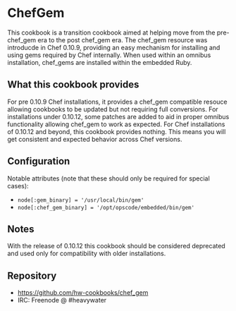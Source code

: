 ChefGem
=======

This cookbook is a transition cookbook aimed at helping move from the
pre-chef_gem era to the post chef_gem era. The chef_gem resource was
introducde in Chef 0.10.9, providing an easy mechanism for installing
and using gems required by Chef internally. When used within an omnibus
installation, chef_gems are installed within the embedded Ruby.

What this cookbook provides
----------------------------

For pre 0.10.9 Chef installations, it provides a chef_gem compatible resouce
allowing cookbooks to be updated but not requiring full conversions. For installations
under 0.10.12, some patches are added to aid in proper omnibus functionality allowing
chef_gem to work as expected. For Chef installations of 0.10.12 and beyond, this
cookbook provides nothing. This means you will get consistent and expected behavior
across Chef versions.

Configuration
-------------

Notable attributes (note that these should only be required for special cases):

* `node[:gem_binary] = '/usr/local/bin/gem'`
* `node[:chef_gem_binary] = '/opt/opscode/embedded/bin/gem'`

Notes
-----

With the release of 0.10.12 this cookbook should be considered deprecated and used
only for compatibility with older installations.

Repository
----------

* https://github.com/hw-cookbooks/chef_gem
* IRC: Freenode @ #heavywater